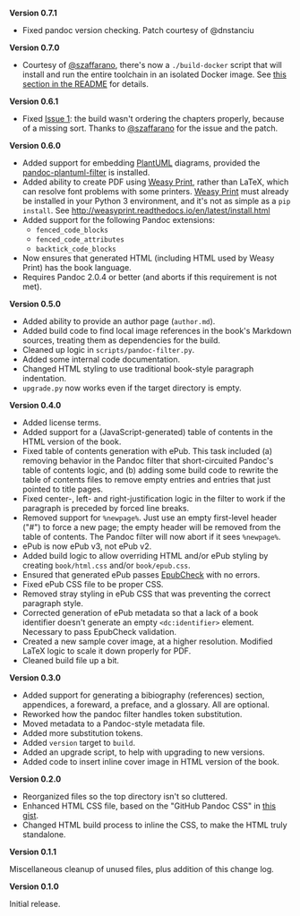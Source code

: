 **Version 0.7.1**

* Fixed pandoc version checking. Patch courtesy of @dnstanciu

**Version 0.7.0**

* Courtesy of [@szaffarano](https://github.com/szaffarano), there's now a
  `./build-docker` script that will install and run the entire toolchain in
  an isolated Docker image. See
  [this section in the README](https://github.com/bmc/ebook-template#can-i-use-docker-why-yes)
  for details.

**Version 0.6.1**

* Fixed [Issue 1](https://github.com/bmc/ebook-template/issues/1):
  the build wasn't ordering the chapters properly, because of a missing
  sort. Thanks to [@szaffarano](https://github.com/szaffarano) for the
  issue and the patch.

**Version 0.6.0**

* Added support for embedding [PlantUML](http://plantuml.com/) diagrams, 
  provided the [pandoc-plantuml-filter](https://github.com/kbonne/pandoc-plantuml-filter)
  is installed.
* Added ability to create PDF using [Weasy Print][], rather than LaTeX, which
  can resolve font problems with some printers. [Weasy Print][] must already be
  installed in your Python 3 environment, and it's not as simple as a
  `pip install`. See <http://weasyprint.readthedocs.io/en/latest/install.html>
* Added support for the following Pandoc extensions:
    - `fenced_code_blocks`
    - `fenced_code_attributes`
    - `backtick_code_blocks`
* Now ensures that generated HTML (including HTML used by Weasy Print) has the
  book language.
* Requires Pandoc 2.0.4 or better (and aborts if this requirement is not met).
  
[Weasy Print]: http://weasyprint.org/

**Version 0.5.0**

* Added ability to provide an author page (`author.md`).
* Added build code to find local image references in the book's Markdown
  sources, treating them as dependencies for the build.
* Cleaned up logic in `scripts/pandoc-filter.py`.
* Added some internal code documentation.
* Changed HTML styling to use traditional book-style paragraph indentation.
* `upgrade.py` now works even if the target directory is empty.

**Version 0.4.0**

* Added license terms.
* Added support for a (JavaScript-generated) table of contents in the HTML
  version of the book.
* Fixed table of contents generation with ePub. This task included (a)
  removing behavior in the Pandoc filter that short-circuited Pandoc's table
  of contents logic, and (b) adding some build code to rewrite the table of
  contents files to remove empty entries and entries that just pointed to
  title pages.
* Fixed center-, left- and right-justification logic in the filter to work if
  the paragraph is preceded by forced line breaks.
* Removed support for `%newpage%`. Just use an empty first-level header ("#")
  to force a new page; the empty header will be removed from the table of
  contents. The Pandoc filter will now abort if it sees `%newpage%`.
* ePub is now ePub v3, not ePub v2.
* Added build logic to allow overriding HTML and/or ePub styling by creating
  `book/html.css` and/or `book/epub.css`.
* Ensured that generated ePub passes
  [EpubCheck](https://github.com/IDPF/epubcheck) with no errors.
* Fixed ePub CSS file to be proper CSS.
* Removed stray styling in ePub CSS that was preventing the correct paragraph
  style.
* Corrected generation of ePub metadata so that a lack of a book identifier
  doesn't generate an empty `<dc:identifier>` element. Necessary to pass
  EpubCheck validation.
* Created a new sample cover image, at a higher resolution. Modified LaTeX
  logic to scale it down properly for PDF.
* Cleaned build file up a bit.

**Version 0.3.0**

* Added support for generating a bibiography (references) section, appendices,
  a foreward, a preface, and a glossary. All are optional.
* Reworked how the pandoc filter handles token substitution.
* Moved metadata to a Pandoc-style metadata file.
* Added more substitution tokens.
* Added `version` target to `build`.
* Added an upgrade script, to help with upgrading to new versions.
* Added code to insert inline cover image in HTML version of the book.

**Version 0.2.0**

* Reorganized files so the top directory isn't so cluttered.
* Enhanced HTML CSS file, based on the "GitHub Pandoc CSS" in
  [this gist](https://gist.github.com/Dashed/6714393).
* Changed HTML build process to inline the CSS, to make the HTML truly
  standalone.

**Version 0.1.1**

Miscellaneous cleanup of unused files, plus addition of this change log.

**Version 0.1.0**

Initial release.

